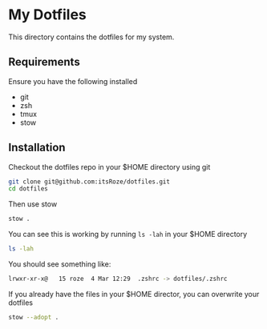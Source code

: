 # My Dotfiles

This directory contains the dotfiles for my system.

## Requirements

Ensure you have the following installed

- git
- zsh
- tmux
- stow

## Installation

Checkout the dotfiles repo in your $HOME directory using git

```sh
git clone git@github.com:itsRoze/dotfiles.git
cd dotfiles
```

Then use stow

```sh
stow .
```

You can see this is working by running `ls -lah` in your $HOME directory

```sh
ls -lah
```

You should see something like:

```sh
lrwxr-xr-x@   15 roze  4 Mar 12:29  .zshrc -> dotfiles/.zshrc
```

If you already have the files in your $HOME director, you can overwrite your dotfiles

```sh
stow --adopt .
```
